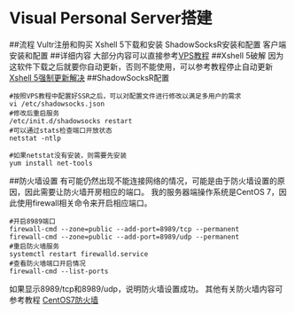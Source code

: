 # Visual Personal Server搭建
##流程
Vultr注册和购买
Xshell 5下载和安装
ShadowSocksR安装和配置
客户端安装和配置
##详细内容
大部分内容可以直接参考[VPS教程](http://vultr.aicnm.com/Vultr-VPS%E4%B8%BB%E6%9C%BA%E5%BF%AB%E9%80%9F%E5%AE%89%E8%A3%85Shadowsocks%EF%BC%88ss%EF%BC%89%E5%AE%8C%E6%95%B4%E5%9B%BE%E6%96%87%E6%95%99%E7%A8%8B/ "VPS教程")
##Xshell 5破解
因为这软件下载之后就要你自动更新，否则不能使用，可以参考教程停止自动更新
[Xshell 5强制更新解决](https://www.banwagongzw.com/106.html "Xshell 5强制更新解决")
##ShadowSocksR配置
```shell
#按照VPS教程中配置好SSR之后，可以对配置文件进行修改以满足多用户的需求
vi /etc/shadowsocks.json
#修改后重启服务
/etc/init.d/shadowsocks restart
#可以通过stats检查端口开放状态
netstat -ntlp
```
```shell
#如果netstat没有安装，则需要先安装
yum install net-tools
```
##防火墙设置
有可能仍然出现不能连接网络的情况，可能是由于防火墙设置的原因，因此需要让防火墙开房相应的端口。
我的服务器端操作系统是CentOS 7，因此使用firewall相关命令来开启相应端口。
```shell
#开启8989端口
firewall-cmd --zone=public --add-port=8989/tcp --permanent
firewall-cmd --zone=public --add-port=8989/udp --permanent
#重启防火墙服务
systemctl restart firewalld.service
#查看防火墙端口开启情况
firewall-cmd --list-ports
```
如果显示8989/tcp和8989/udp，说明防火墙设置成功。
其他有关防火墙内容可参考教程
[CentOS7防火墙](https://blog.csdn.net/zll_0405/article/details/81208606 "CentOS7防火墙")
